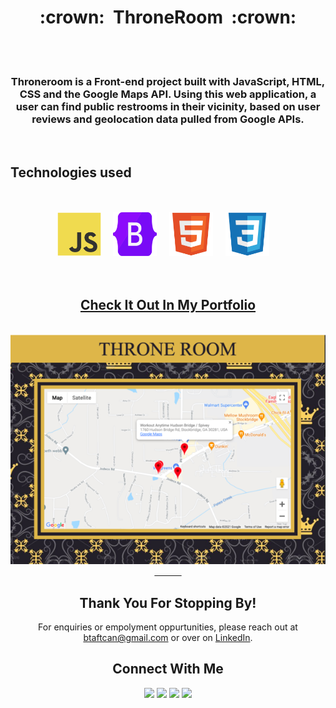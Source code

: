  <h1 align="center">:crown:&nbsp ThroneRoom &nbsp:crown: </h1>
<br />
 <br />

<h3 align="center">Throneroom is a Front-end project built with JavaScript, HTML, CSS and the Google Maps API.
Using this web application, a user can find public restrooms in their vicinity,
based on user reviews and geolocation data pulled from Google APIs.
 
 
 </h3>
<br /> 

<h2>Technologies used</h2>
<br />
 <br /> 
<div align='center'>
 
 <img  width="70" height="70" src="https://github.com/BrandonTaft/BrandonTaft/blob/main/assets/javascript-original.svg" />
 &nbsp;&nbsp;&nbsp;
  <img  width="70" height="70" src="https://github.com/BrandonTaft/BrandonTaft/blob/main/assets/bootstrap-original.svg" />
 &nbsp;&nbsp;&nbsp;
  <img  width="70" height="70" src="https://github.com/BrandonTaft/BrandonTaft/blob/main/assets/html5-original.svg"  />
 &nbsp;&nbsp;&nbsp;
  <img  width="70" height="70" src="https://github.com/BrandonTaft/BrandonTaft/blob/main/assets/css3-original.svg" />
 &nbsp;&nbsp;&nbsp;
  
 
 <br />
 <br />
 <br />

 
 
<h2 align='center'>
 <a align='center' href="https://brandontaft.net" >
  Check It Out In My Portfolio</h2>
  <br />
  <img  src="https://github.com/BrandonTaft/Portfolio/blob/main/HTML/img/portfolio/throneroom.png" />
  &nbsp;&nbsp;&nbsp; &nbsp;&nbsp;&nbsp; &nbsp;&nbsp;&nbsp;
 </a>
 <h2 align="center">Thank You For Stopping By!</h2> 
<p align='center'>For enquiries or empolyment oppurtunities, please reach out at <a href="mailto:btaftcan@gmail.com">btaftcan@gmail.com</a> or over on <a href="https://www.linkedin.com/in/brandonmtaft">LinkedIn</a>.</p>
 
 ## Connect With Me

<p align="center">
  <a  href="https://brandontaft.net"><img height="30" src="https://img.shields.io/badge/-My Portfolio-3423A6?style=flat-square&logo=Google-Chrome&logoColor=white" /></a>
<a href="https://www.linkedin.com/in/brandonmtaft"><img height="30" src="https://img.shields.io/badge/-Brandon Taft-0077B5?style=flat-square&logo=Linkedin&logoColor=white"/></a>
<a href="mailto:btaftcan@gmail.com"><img height="30" src="https://img.shields.io/badge/-btaftcan@gmail.com-D14836?style=flat-square&logo=Gmail&logoColor=white"/></a>
  <a  href="https://brandontaft.github.io"><img height="30" src="https://img.shields.io/badge/-brandontaft.github.io-3423A6?style=flat-square&logo=Google-Chrome&logoColor=white" /></a>
</p>


